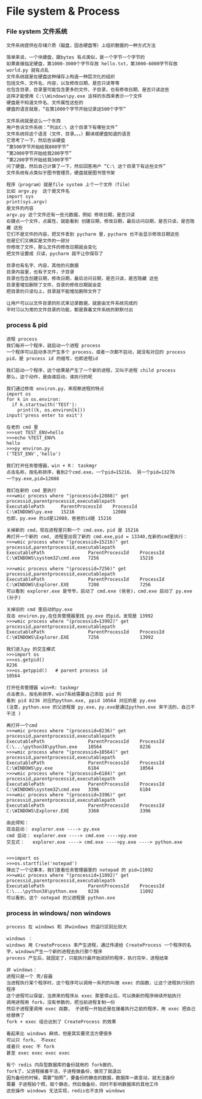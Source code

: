 #  File system & Process

### File system 文件系统

    文件系统提供在存储介质（磁盘，固态硬盘等）上组织数据的一种方式方法
    
    简单来说，一个块硬盘，跟bytes 有点类似，是一个字节一个字节的
    如果直接指定硬盘，第1000-3000个字节存放 hello.txt，第3000-6000字节存放 world.py 就有点乱
    文件系统就是在硬盘这种储存上构造一种层次化的组织
    包括文件、文件名、内容，以及修改日期，是否只读等等
    也包含目录，目录里可能包含更多的文件、子目录，也有修改日期、是否只读这些
    这样才能使用 C:\\Windows\py.exe 这样的东西来表示一个文件
    硬盘是不知道文件名、文件属性这些的 
    硬盘的语言就是，“在第1000个字节开始记录这500个字节”
    
    文件系统就是这么一个东西
    用户告诉文件系统：“列出C:\ 这个目录下有哪些文件”
    文件系统将这个语言（文件、目录。。。）翻译成硬盘知道的语言
    它思考了一下，然后告诉硬盘
    “第500字节开始给我800字节”
    “第2000字节开始给我200字节”
    “第2200字节开始给我300字节”
    问了硬盘，然后自己计算了一下，然后回答用户 “C:\ 这个目录下有这些文件”
    文件系统有点类似于图书管理员，硬盘就是图书馆书架    
    
    程序（program）就是file system 上个一个文件（file）
    比如 argv.py  这个是文件名
    import sys
    print(sys.argv)
    是文件的内容
    argv.py 这个文件还有一些元数据，例如 修改日期，是否只读 
    右键点一个文件，点属性，就能看到 创建日期，修改日期，最后访问日期，是否只读，是否隐藏 这些
    它们不是文件的内容，把文件丢到 pycharm 里，pycharm 也不会显示修改日期这些
    但是它们又确实是文件的一部分
    你修改了文件，那么文件的修改日期就会变化
    把文件设置成 只读，pycharm 就不让你保存了
    
    目录也有名字、内容，其他的元数据
    目录内容里，也有子文件，子目录
    目录也包含创建日期，修改日期，最后访问日期，是否只读，是否隐藏 这些 
    目录里增加删除了文件，目录的修改日期就会变
    把目录的只读勾上，目录就不能增加删除文件了
    
    让用户可以以文件目录的形式来记录数据，就是由文件系统完成的
    平时习以为常的文件目录的功能，都是靠着文件系统的默默付出
    
### process & pid

    进程 process
    我们每开一个程序，就启动一个进程 process
    一个程序可以启动多次产生多个 process，或者一次都不启动，就没有对应的 process
    pid，是 process id 的缩写，也即进程id
    
    我们启动一个程序，这个结果是产生了一个新的进程，又叫子进程 child process
    那么，这个动作，是由谁启动，谁执行的呢      
    
    我们通过修改 environ.py，来观察进程的特点
    import os
    for k in os.environ:
      if k.startswith('TEST'):
        print((k, os.environ[k]))
    input('press enter to exit')
    
    在老的 cmd 里 
    >>>set TEST_ENV=hello
    >>>echo %TEST_ENV%
    hello
    >>>py environ.py
    ('TEST_ENV','hello')
    
    我们打开任务管理器，win + R： taskmgr
    点击名称，按名称排序，看到2个cmd.exe，一个pid=15216， 另一个pid=13276
    一个py.exe,pid=12088
    
    我们在新的 cmd 里执行
    >>>wmic process where "(processid=12088)" get processid,parentprocessid,executablepath
    ExecutablePath      ParentProcessId    ProcessId
    C:\WINDOWS\py.exe   15216              12088
    也即，py.exe 的id是12088，爸爸的id是 15216
    
    关掉新的 cmd，现在进程里只剩一个 cmd.exe，pid 是 15216
    再打开一个新的 cmd, 进程里出现了新的 cmd.exe,pid = 13340,在新的cmd里执行：
    >>>wmic process where "(processid=15216)" get processid,parentprocessid,executablepath
    ExecutablePath                ParentProcessId    ProcessId
    C:\WINDOWS\system32\cmd.exe   7256               15216    
    
    >>>wmic process where "(processid=7256)" get processid,parentprocessid,executablepath
    ExecutablePath                ParentProcessId    ProcessId
    C:\WINDOWS\Explorer.EXE       7208               7256     
    可以看到 explorer.exe 是爷爷，启动了 cmd.exe (爸爸)，cmd.exe 启动了 py.exe (孙子)
    
    关掉旧的 cmd 里启动的py.exe
    双击 environ.py,在任务管理器里找 py.exe 的pid，发现是 13992    
    >>>wmic process where "(processid=13992)" get processid,parentprocessid,executablepath
    ExecutablePath                ParentProcessId    ProcessId
    C:\WINDOWS\Explorer.EXE       7256               13992     
      
    我们进入py 的交互模式
    >>>import os
    >>>os.getpid()
    8236
    >>>os.getppid()   # parent process id
    10564
    
    打开任务管理器 win+R: taskmgr
    点击表头，按名称排序，win7系统需要自己添加 pid 列
    看到 pid 8236 对应的python.exe, ppid 10564 对应的是 py.exe
    (注意，python.exe 的父进程是 py.exe，py.exe是通过python.exe 来干活的，自己不干活 )
    
    再打开一个cmd
    >>>wmic process where "(processid=8236)" get processid,parentprocessid,executablepath
    ExecutablePath                ParentProcessId    ProcessId
    C:\...\python38\python.exe    10564              8236   
    >>>wmic process where "(processid=10564)" get processid,parentprocessid,executablepath
    ExecutablePath                ParentProcessId    ProcessId
    C:\WINDOWS\py.exe             6184               10564   
    >>>wmic process where "(processid=6184)" get processid,parentprocessid,executablepath
    ExecutablePath                ParentProcessId    ProcessId
    C:\WINDOWS\system32\cmd.exe   3396               6184   
    >>>wmic process where "(processid=3396)" get processid,parentprocessid,executablepath
    ExecutablePath                ParentProcessId    ProcessId
    C:\WINDOWS\Explorer.EXE       3360               3396  
         
    由此得知：
    双击启动： explorer.exe ----> py.exe
    cmd 启动： explorer.exe ----> cmd.exe ---->py.exe
    交互式：   explorer.exe ----> cmd.exe ---->py.exe ----> python.exe
    

    >>>import os
    >>>os.startfile('notepad')
    弹出了一个记事本，我们查看任务管理器里的 notepad 的 pid=11092
    >>>wmic process where "(processid=11092)" get processid,parentprocessid,executablepath
    ExecutablePath                ParentProcessId    ProcessId
    C:\...\python38\python.exe    8236               11092
    可以看到，这个 notepad 的父进程是 python.exe
    
### process in windows/ non windows

    process 在 windows 和 非windows 的运行区别比较大
    
    windows ：
    windows 用 CreateProcess 来产生进程，通过传递给 CreateProcess 一个程序的名字，windows产生一个新的进程去执行那个程序
    process 产生后，就固定了，只能执行最开始说好的程序，执行完毕，进程结束
    
    非 windows：
    进程只是一个 壳/容器
    当进程执行某个程序时，这个程序可以调用一系列的叫做 exec 的函数，让这个进程执行别的程序
    这个进程可以保留，当原来的程序从 exec 那里停止后，可以换新的程序继续开始执行    
    调用进程用 fork，没有参数的，把当前进程复制一份
    然后子进程里调用 exec 函数， 子进程一开始还是在接着执行之前的程序，用 exec 把自己给替换了
    fork + exec 组合达到了 CreateProcess 的效果
    
    看起来比 windows 麻烦，但是其实要灵活方便很多
    可以只 fork， 不exec
    或者只 exec 不 fork
    甚至 exec exec exec exec
    
    有个 redis 内存型数据库的备份就用的 fork做的、
    fork了，父进程接着干活，子进程做备份，做完了就退出
    因为备份的时候，需要“拍照”，要备份的静态的数据，数据库一直变动，就无法备份
    需要 子进程拍个照，取个静态，然后做备份，同时不影响数据库的其他工作
    这些操作 windows 无法实现，redis也不支持 windows
    
    
    

    
    
    
    
